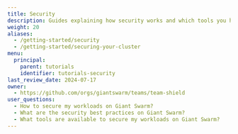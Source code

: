 ```yaml
---
title: Security
description: Guides explaining how security works and which tools you have available on the Giant Swarm platform.
weight: 20
aliases:
  - /getting-started/security
  - /getting-started/securing-your-cluster
menu:
  principal:
    parent: tutorials
    identifier: tutorials-security
last_review_date: 2024-07-17
owner:
  - https://github.com/orgs/giantswarm/teams/team-shield
user_questions:
  - How to secure my workloads on Giant Swarm?
  - What are the security best practices on Giant Swarm?
  - What tools are available to secure my workloads on Giant Swarm?
---
```

